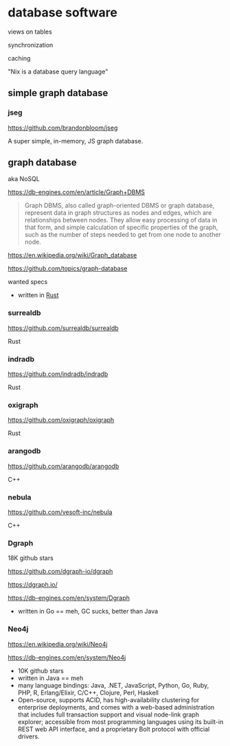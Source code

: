# database software

views on tables

synchronization

caching

"Nix is a database query language"

## simple graph database

### jseg

https://github.com/brandonbloom/jseg

A super simple, in-memory, JS graph database.

## graph database

aka NoSQL

https://db-engines.com/en/article/Graph+DBMS

> Graph DBMS, also called graph-oriented DBMS or graph database, represent data in graph structures as nodes and edges, which are relationships between nodes. They allow easy processing of data in that form, and simple calculation of specific properties of the graph, such as the number of steps needed to get from one node to another node.

https://en.wikipedia.org/wiki/Graph_database

https://github.com/topics/graph-database

wanted specs

* written in [Rust](https://github.com/topics/graph-database?l=rust)

### surrealdb

https://github.com/surrealdb/surrealdb

Rust

### indradb

https://github.com/indradb/indradb

Rust

### oxigraph

https://github.com/oxigraph/oxigraph

Rust

### arangodb

https://github.com/arangodb/arangodb

C++

### nebula

https://github.com/vesoft-inc/nebula

C++

### Dgraph

18K github stars

https://github.com/dgraph-io/dgraph

https://dgraph.io/

https://db-engines.com/en/system/Dgraph

* written in Go == meh, GC sucks, better than Java

### Neo4j

https://en.wikipedia.org/wiki/Neo4j

https://db-engines.com/en/system/Neo4j

* 10K github stars
* written in Java == meh
* many language bindings: Java, .NET, JavaScript, Python, Go, Ruby, PHP, R, Erlang/Elixir, C/C++, Clojure, Perl, Haskell
* Open-source, supports ACID, has high-availability clustering for enterprise deployments, and comes with a web-based administration that includes full transaction support and visual node-link graph explorer; accessible from most programming languages using its built-in REST web API interface, and a proprietary Bolt protocol with official drivers.
